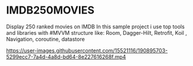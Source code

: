 # IMDB250MOVIES
Display 250 ranked movies on IMDB
In this sample project i use top tools and libraries with #MVVM structure
like: Room, Dagger-Hilt, Retrofit, Koil , Navigation, coroutine, datastore


https://user-images.githubusercontent.com/15521116/190895703-5299ecc7-7a4d-4a8d-bd64-8e227616268f.mp4

